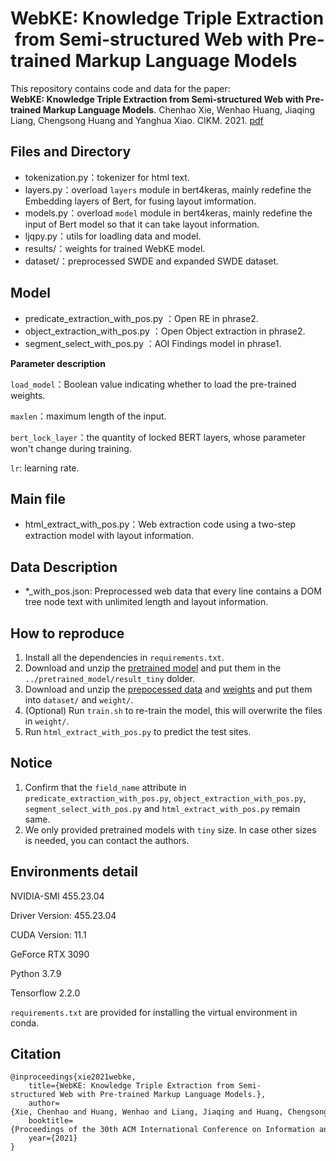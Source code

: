 # WebKE: Knowledge Triple Extraction from Semi-structured Web with Pre-trained Markup Language Models

This repository contains code and data for the paper: **WebKE: Knowledge Triple Extraction from Semi-structured Web with Pre-trained Markup Language Models**.  Chenhao Xie, Wenhao Huang, Jiaqing Liang, Chengsong Huang and Yanghua Xiao. CIKM. 2021. [pdf](https://dl.acm.org/doi/10.1145/3459637.3482491)


## Files and Directory

- tokenization.py：tokenizer for html text.
- layers.py：overload `layers` module in bert4keras, mainly redefine the Embedding layers of Bert, for fusing layout imformation.
- models.py：overload `model` module in bert4keras, mainly redefine the input of Bert model so that it can take layout information.
- ljqpy.py：utils for loadling data and model.
- results/：weights for trained WebKE model.
- dataset/：preprocessed SWDE and expanded SWDE dataset.


## Model

- predicate_extraction_with_pos.py ：Open RE in phrase2.
- object_extraction_with_pos.py ：Open Object extraction in phrase2.
- segment_select_with_pos.py ：AOI Findings model in phrase1.

**Parameter description**

`load_model`：Boolean value indicating whether to load the pre-trained weights.

`maxlen`：maximum length of the input.

`bert_lock_layer`：the quantity of locked BERT layers, whose parameter won't change during training.

`lr`: learning rate.


## Main file

* html_extract_with_pos.py：Web extraction code using a two-step extraction model with layout information.

## Data Description

- *_with_pos.json: Preprocessed web data that every line contains a DOM tree node text with unlimited length and layout information.

## How to reproduce

1. Install all the dependencies in `requirements.txt`.
2. Download and unzip the [pretrained model](http://kw.fudan.edu.cn/resources/data/webke/result_tiny.zip) and put them in the `../pretrained_model/result_tiny` dolder.
3. Download and unzip the [prepocessed data](http://kw.fudan.edu.cn/resources/data/webke/webkedata.zip) and [weights](http://kw.fudan.edu.cn/resources/data/webke/webkeweights.zip) and put them into `dataset/` and `weight/`.
4. (Optional) Run `train.sh` to re-train the model, this will overwrite the files in `weight/`.
5. Run `html_extract_with_pos.py` to predict the test sites.


## Notice

1. Confirm that the `field_name` attribute in `predicate_extraction_with_pos.py`, `object_extraction_with_pos.py`, `segment_select_with_pos.py` and `html_extract_with_pos.py` remain same.
2. We only provided pretrained models with `tiny` size. In case other sizes is needed, you can contact the authors.

## Environments detail

NVIDIA-SMI 455.23.04

Driver Version: 455.23.04

CUDA Version: 11.1

GeForce RTX 3090

Python 3.7.9

Tensorflow 2.2.0

`requirements.txt` are provided for installing the virtual environment in conda.

## Citation
    @inproceedings{xie2021webke,
        title={WebKE: Knowledge Triple Extraction from Semi-structured Web with Pre-trained Markup Language Models.},
        author={Xie, Chenhao and Huang, Wenhao and Liang, Jiaqing and Huang, Chengsong and Xiao, Yanghua},
        booktitle={Proceedings of the 30th ACM International Conference on Information and Knowledge Management (CIKM)},
        year={2021}
    }
